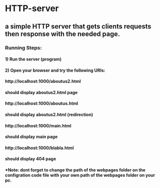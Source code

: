 # HTTP-server
## a simple HTTP server that gets clients requests then response with the needed page.

### Running Steps:
#### 1) Run the server (program)
#### 2) Open your browser and try the following URIs:
#### http://localhost:1000/aboutus2.html
#### should display aboutus2.html page

#### http://localhost:1000/aboutus.html
#### should display aboutus2.html (redirection)

#### http://localhost:1000/main.html
#### should display main page

#### http://localhost:1000/blabla.html
#### should display 404 page

#### *Note: dont forget to change the path of the webpages folder on the configration code file with your own path of the webpages folder on your pc.
